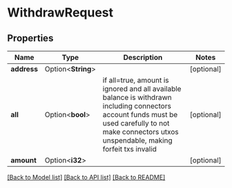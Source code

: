 # WithdrawRequest

## Properties

| Name        | Type               | Description                                                                                                                                                                                          | Notes      |
| ----------- | ------------------ | ---------------------------------------------------------------------------------------------------------------------------------------------------------------------------------------------------- | ---------- |
| **address** | Option<**String**> |                                                                                                                                                                                                      | [optional] |
| **all**     | Option<**bool**>   | if all=true, amount is ignored and all available balance is withdrawn including connectors account funds must be used carefully to not make connectors utxos unspendable, making forfeit txs invalid | [optional] |
| **amount**  | Option<**i32**>    |                                                                                                                                                                                                      | [optional] |

[[Back to Model list]](../README.md#documentation-for-models) [[Back to API list]](../README.md#documentation-for-api-endpoints) [[Back to README]](../README.md)
